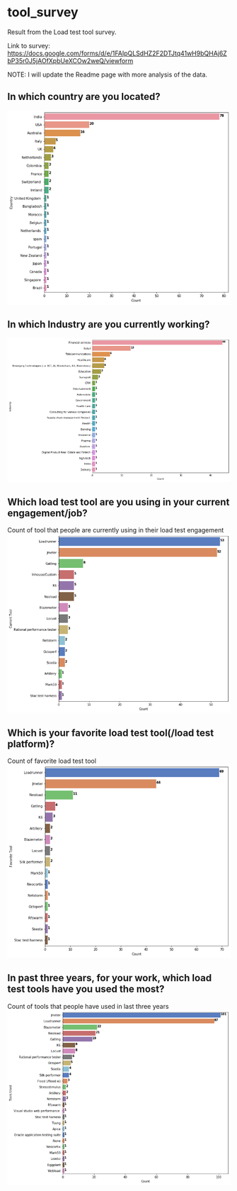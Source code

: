 # tool_survey
Result from the Load test tool survey.


Link to survey: https://docs.google.com/forms/d/e/1FAIpQLSdHZ2F2DTJtq41wH9bQHAj6ZbP35r0J5jAOfXpbUeXCOw2weQ/viewform

NOTE: I will update the Readme page with more analysis of the data.

## In which country are you located?
![Data](https://github.com/hseera/tool_survey/blob/main/images/country.png)

## In which Industry are you currently working?
![Data](https://github.com/hseera/tool_survey/blob/main/images/current_industry.png)

## Which load test tool are you using in your current engagement/job?
Count of tool that people are currently using in their load test engagement
![Data](https://github.com/hseera/tool_survey/blob/main/images/current_tool.png)

## Which is your favorite load test tool(/load test platform)?
Count of favorite load test tool
![Data](https://github.com/hseera/tool_survey/blob/main/images/fav_tool.png)

## In past three years, for your work, which load test tools have you used the most?
Count of tools that people have used in last three years
![Data](https://github.com/hseera/tool_survey/blob/main/images/three_years.png)


